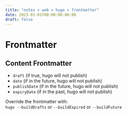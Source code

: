 ```yaml
---
title: "notes > web > hugo > frontmatter"
date: 2023-01-01T00:00:00-06:00
draft: false
---
```


<style>
    r { color: red }
    o { color: orange }
    g { color: green }
</style>

# Frontmatter
## Content Frontmatter
- `draft` (if true, hugo will not publish)
- `date` (if in the future, hugo will not publish)
- `publishDate` (if in the future, hugo will not publish)
- `expiryDate` (if in the past, hugo will not publish)

Override the frontmatter with:  
`hugo --buildDrafts` or `--buildExpired` or `--buildFuture`